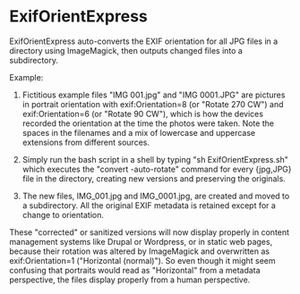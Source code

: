# ExifOrientExpress

ExifOrientExpress auto-converts the EXIF orientation for all JPG files in a directory using ImageMagick, then outputs changed files into a subdirectory.

Example:

1) Fictitious example files "IMG 001.jpg" and "IMG 0001.JPG" are pictures in portrait orientation with exif:Orientation=8 (or "Rotate 270 CW") and exif:Orientation=6 (or "Rotate 90 CW"), which is how the devices recorded the orientation at the time the photos were taken. Note the spaces in the filenames and a mix of lowercase and uppercase extensions from different sources. 

2) Simply run the bash script in a shell by typing "sh ExifOrientExpress.sh" which executes the "convert -auto-rotate" command for every {jpg,JPG} file in the directory, creating new versions and preserving the originals. 

3) The new files, IMG_001.jpg and IMG_0001.jpg, are created and moved to a subdirectory. All the original EXIF metadata is retained except for a change to orientation. 

These "corrected" or sanitized versions will now display properly in content management systems like Drupal or Wordpress, or in static web pages, because their rotation was altered by ImageMagick and overwritten as exif:Orientation=1 ("Horizontal (normal)"). So even though it might seem confusing that portraits would read as "Horizontal" from a metadata perspective, the files display properly from a human perspective.
